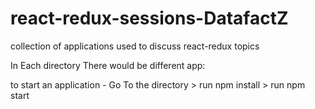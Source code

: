 # react-redux-sessions-DatafactZ
collection of applications used to discuss react-redux topics

In Each directory There would be different app:

to start an application - Go To the directory > run npm install > run npm start 
